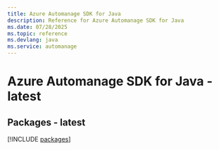 ```yaml
---
title: Azure Automanage SDK for Java
description: Reference for Azure Automanage SDK for Java
ms.date: 07/28/2025
ms.topic: reference
ms.devlang: java
ms.service: automanage
---
```

# Azure Automanage SDK for Java - latest
## Packages - latest
[!INCLUDE [packages](automanage-index.md)]